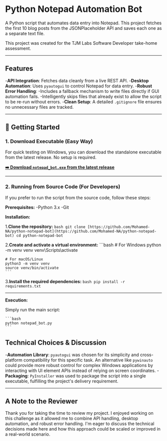# Python Notepad Automation Bot

A Python script that automates data entry into Notepad. This project fetches the first 10 blog posts from the JSONPlaceholder API and saves each one as a separate text file.

This project was created for the TJM Labs Software Developer take-home assessment.

---

## Features

-**API Integration**: Fetches data cleanly from a live REST API.
-**Desktop Automation**: Uses `pyautogui` to control Notepad for data entry.
-**Robust Error Handling**:
    -Includes a fallback mechanism to write files directly if GUI automation fails.
    -Intelligently skips files that already exist to allow the script to be re-run without errors.
-**Clean Setup**: A detailed `.gitignore` file ensures no unnecessary files are tracked.

---

## 🚀 Getting Started

### 1. Download Executable (Easy Way)

For quick testing on Windows, you can download the standalone executable from the latest release. No setup is required.

**[➡️ Download `notepad_bot.exe` from the latest release](https://github.com/Mohamed-NA/python-notepad-bot/releases/tag/v1.0)**

---

### 2. Running from Source Code (For Developers)

If you prefer to run the script from the source code, follow these steps:

**Prerequisites:**
    -Python 3.x
    -Git

**Installation:**

1.**Clone the repository:**
    ```bash
    git clone [https://github.com/Mohamed-NA/python-notepad-bot](https://github.com/Mohamed-NA/python-notepad-bot)
    cd python-notepad-bot
    ```

2.**Create and activate a virtual environment:**
    ```bash
    # For Windows
    python -m venv venv
    venv\Scripts\activate

    # For macOS/Linux
    python3 -m venv venv
    source venv/bin/activate
    ```

3.**Install the required dependencies:**
    ```bash
    pip install -r requirements.txt
    ```

---

**Execution:**

Simply run the main script:

    ```bash
    python notepad_bot.py
    ```

## Technical Choices & Discussion

-**Automation Library**: `pyautogui` was chosen for its simplicity and cross-platform compatibility for this specific task. An alternative like `pywinauto` could provide more robust control for complex Windows applications by interacting with UI element APIs instead of relying on screen coordinates.
-**Packaging**: `PyInstaller` was used to package the script into a single executable, fulfilling the project's delivery requirement.

---

## A Note to the Reviewer

Thank you for taking the time to review my project. I enjoyed working on this challenge as it allowed me to combine API handling, desktop automation, and robust error handling. I'm eager to discuss the technical decisions made here and how this approach could be scaled or improved in a real-world scenario.
